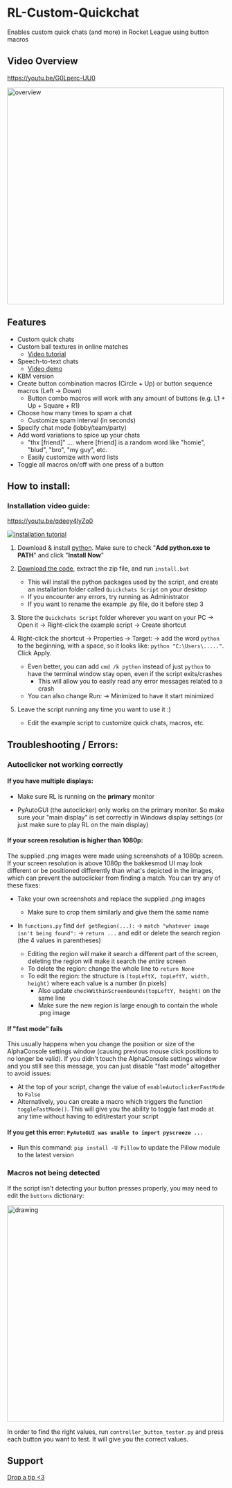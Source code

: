 # RL-Custom-Quickchat

Enables custom quick chats (and more) in Rocket League using button macros

## Video Overview

https://youtu.be/G0Lperc-UU0

<a href='https://youtu.be/G0Lperc-UU0'>
  <img src='https://i.imgur.com/U83sQM9.png' alt="overview" width="500"/>
</a>

## Features

- Custom quick chats
- Custom ball textures in online matches
  - [Video tutorial](https://youtu.be/qjvJxKlpNx0)
- Speech-to-text chats
  - [Video demo](https://youtu.be/cqEdJQ-X7X4)
- KBM version
- Create button combination macros (Circle + Up) or button sequence macros (Left → Down)
  - Button combo macros will work with any amount of buttons (e.g. L1 + Up + Square + R1)
- Choose how many times to spam a chat
  - Customize spam interval (in seconds)
- Specify chat mode (lobby/team/party)
- Add word variations to spice up your chats
  - "thx [friend]" .... where [friend] is a random word like "homie", "blud", "bro", "my guy", etc.
  - Easily customize with word lists
- Toggle all macros on/off with one press of a button

## How to install:

### Installation video guide:

https://youtu.be/qdeey4lyZo0

[![installation tutorial](https://i.imgur.com/Cg4CHke.png)](https://youtu.be/qdeey4lyZo0)

1. Download & install [python](https://www.python.org/getit/). Make sure to check "**Add python.exe to PATH**" and click "**Install Now**"

2. [Download the code](https://github.com/smallest-cock/RL-Custom-Quickchat/archive/refs/heads/main.zip), extract the zip file, and run `install.bat`
   - This will install the python packages used by the script, and create an installation folder called `Quickchats Script` on your desktop
   - If you encounter any errors, try running as Administrator 
   - If you want to rename the example .py file, do it before step 3

3. Store the `Quickchats Script` folder wherever you want on your PC → Open it → Right-click the example script → Create shortcut

4. Right-click the shortcut → Properties → Target: → add the word `python` to the beginning, with a space, so it looks like: `python "C:\Users\....."`. Click Apply.
   - Even better, you can add `cmd /k python` instead of just `python` to have the terminal window stay open, even if the script exits/crashes
     - This will allow you to easily read any error messages related to a crash
   - You can also change Run: → Minimized to have it start minimized

5. Leave the script running any time you want to use it :)
   - Edit the example script to customize quick chats, macros, etc.

## Troubleshooting / Errors:

### Autoclicker not working correctly

#### If you have multiple displays:

- Make sure RL is running on the **primary** monitor

- PyAutoGUI (the autoclicker) only works on the primary monitor. So make sure your "main display" is set correctly in Windows display settings (or just make sure to play RL on the main display)

#### If your screen resolution is higher than 1080p:

The supplied .png images were made using screenshots of a 1080p screen. If your screen resolution is above 1080p the bakkesmod UI may look different or be positioned differently than what's depicted in the images, which can prevent the autoclicker from finding a match. You can try any of these fixes:

- Take your own screenshots and replace the supplied .png images
  - Make sure to crop them similarly and give them the same name

- In `functions.py` find `def getRegion(...):` → `match "whatever image isn't being found":` → `return ...` and edit or delete the search region (the 4 values in parentheses)
  - Editing the region will make it search a different part of the screen, deleting the region will make it search the *entire* screen
  - To delete the region: change the whole line to `return None`
  - To edit the region: the structure is `(topLeftX, topLeftY, width, height)` where each value is a number (in pixels)
    - Also update `checkWithinScreenBounds(topLeftY, height)` on the same line
    - Make sure the new region is large enough to contain the whole .png image
  
#### If "fast mode" fails

This usually happens when you change the position or size of the AlphaConsole settings window (causing previous mouse click positions to no longer be valid). If you didn't touch the AlphaConsole settings window and you still see this message, you can just disable "fast mode" altogether to avoid issues:

- At the top of your script, change the value of `enableAutoclickerFastMode` to `False`
- Alternatively, you can create a macro which triggers the function `toggleFastMode()`. This will give you the ability to toggle fast mode at any time without having to edit/restart your script

#### If you get this error: `PyAutoGUI was unable to import pyscreeze ...`

- Run this command: `pip install -U Pillow` to update the Pillow module to the latest version

### Macros not being detected

If the script isn't detecting your button presses properly, you may need to edit the `buttons` dictionary:

<img src="https://github.com/smallest-cock/RL-Custom-Quickchat/assets/48503773/9ccc127d-c148-463a-8992-cbc14e33e19a" alt="drawing" width="500"/>

In order to find the right values, run `controller_button_tester.py` and press each button you want to test. It will give you the correct values.

## Support

[Drop a tip <3](https://cash.app/$naptime559)